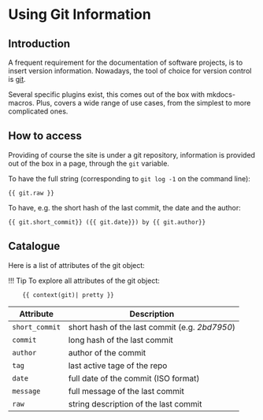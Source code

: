 # Using Git Information

## Introduction

A frequent requirement for the documentation of software projects,
is to insert version information. Nowadays, the tool of choice for
version control is [git](https://git-scm.com/).

Several specific plugins exist, this comes out of the box with mkdocs-macros.
Plus, covers a wide range of use cases, from the simplest to more
complicated ones.

## How to access

Providing of course the site is under a git repository, 
information is provided out of the box in a page, through the `git` 
variable.

To have the full string (corresponding to `git log -1` on the command line):


    {{ git.raw }}



To have, e.g. the short hash of the last commit, the date and the author:

    {{ git.short_commit}} ({{ git.date}}) by {{ git.author}}

## Catalogue
Here is a list of attributes of the git object:

!!! Tip
    To explore all attributes of the git object:

        {{ context(git)| pretty }}

Attribute | Description
--- | --- 
`short_commit` | short hash of the last commit (e.g. _2bd7950_) 
`commit` | long hash of the last commit
`author` | author of the commit
`tag` | last active tage of the repo
`date` | full date of the commit (ISO format)
`message` | full message of the last commit
`raw` | string description of the last commit

